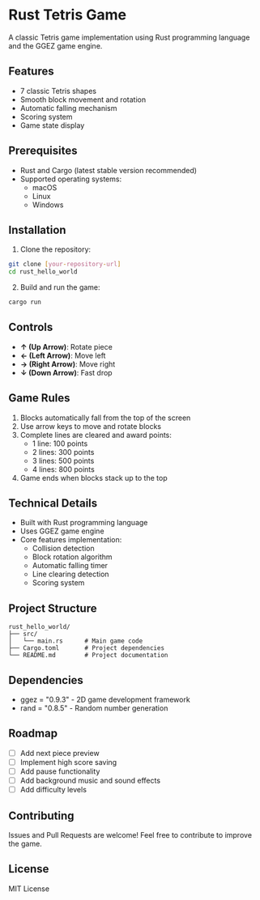 # Rust Tetris Game

A classic Tetris game implementation using Rust programming language and the GGEZ game engine.

## Features

- 7 classic Tetris shapes
- Smooth block movement and rotation
- Automatic falling mechanism
- Scoring system
- Game state display

## Prerequisites

- Rust and Cargo (latest stable version recommended)
- Supported operating systems:
  - macOS
  - Linux
  - Windows

## Installation

1. Clone the repository:
```bash
git clone [your-repository-url]
cd rust_hello_world
```

2. Build and run the game:
```bash
cargo run
```

## Controls

- **↑ (Up Arrow)**: Rotate piece
- **← (Left Arrow)**: Move left
- **→ (Right Arrow)**: Move right
- **↓ (Down Arrow)**: Fast drop

## Game Rules

1. Blocks automatically fall from the top of the screen
2. Use arrow keys to move and rotate blocks
3. Complete lines are cleared and award points:
   - 1 line: 100 points
   - 2 lines: 300 points
   - 3 lines: 500 points
   - 4 lines: 800 points
4. Game ends when blocks stack up to the top

## Technical Details

- Built with Rust programming language
- Uses GGEZ game engine
- Core features implementation:
  - Collision detection
  - Block rotation algorithm
  - Automatic falling timer
  - Line clearing detection
  - Scoring system

## Project Structure

```
rust_hello_world/
├── src/
│   └── main.rs      # Main game code
├── Cargo.toml       # Project dependencies
└── README.md        # Project documentation
```

## Dependencies

- ggez = "0.9.3" - 2D game development framework
- rand = "0.8.5" - Random number generation

## Roadmap

- [ ] Add next piece preview
- [ ] Implement high score saving
- [ ] Add pause functionality
- [ ] Add background music and sound effects
- [ ] Add difficulty levels

## Contributing

Issues and Pull Requests are welcome! Feel free to contribute to improve the game.

## License

MIT License
